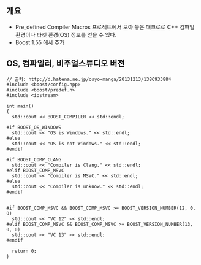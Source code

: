 ## 개요
- Pre_defined Compiler Macros 프로젝트에서 모아 놓은 매크로로 C++ 컴파일 환경이나 타겟 환경(OS) 정보를 얻을 수 있다.  
- Boost 1.55 에서 추가  
  
  
  
## OS, 컴파일러, 비주얼스튜디오 버전
  
```
// 출처: http://d.hatena.ne.jp/osyo-manga/20131213/1386933884
#include <boost/config.hpp>
#include <boost/predef.h>
#include <iostream>

int main()
{
  std::cout << BOOST_COMPILER << std::endl;

#if BOOST_OS_WINDOWS
  std::cout << "OS is Windows." << std::endl;
#else
  std::cout << "OS is not Windows." << std::endl;
#endif

#if BOOST_COMP_CLANG
  std::cout << "Compiler is Clang." << std::endl;
#elif BOOST_COMP_MSVC
  std::cout << "Compiler is MSVC." << std::endl;
#else
  std::cout << "Compiler is unknow." << std::endl;
#endif


#if BOOST_COMP_MSVC && BOOST_COMP_MSVC >= BOOST_VERSION_NUMBER(12, 0, 0)
  std::cout << "VC 12" << std::endl;
#elif BOOST_COMP_MSVC && BOOST_COMP_MSVC >= BOOST_VERSION_NUMBER(13, 0, 0)
  std::cout << "VC 13" << std::endl;
#endif

  return 0;
}
```
